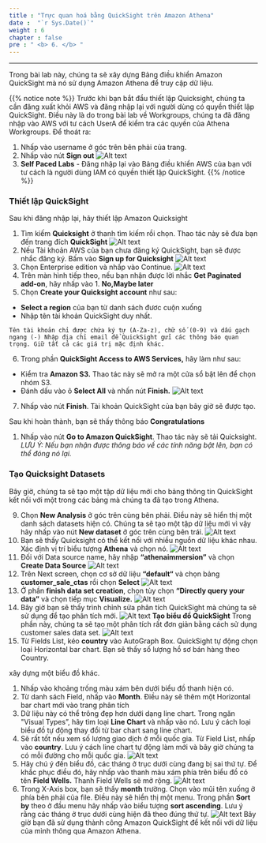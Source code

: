 ```yaml
---
title : "Trực quan hoá bằng QuickSight trên Amazon Athena"
date :  "`r Sys.Date()`" 
weight : 6 
chapter : false
pre : " <b> 6. </b> "
---
```

---

Trong bài lab này, chúng ta sẽ xây dựng Bảng điều khiển Amazon QuickSight mà nó sử dụng Amazon Athena để truy cập dữ liệu.

{{% notice note %}}
Trước khi bạn bắt đầu thiết lập Quicksight, chúng ta cần đăng xuất khỏi AWS và đăng nhập lại với người dùng có quyền thiết lập QuickSight. Điều này là do trong bài lab về Workgroups, chúng ta đã đăng nhập vào AWS với tư cách UserA để kiểm tra các quyền của Athena Workgroups.
Để thoát ra:

1. Nhấp vào username ở góc trên bên phải của trang.
2. Nhấp vào nút **Sign out**
![Alt text](<hinh 67.png>)
3. **Self Paced Labs** - Đăng nhập lại vào Bảng điều khiển AWS của bạn với tư cách là người dùng IAM có quyền thiết lập QuickSight.
{{% /notice %}}

### Thiết lập QuickSight
Sau khi đăng nhập lại, hãy thiết lập Amazon Quicksight
1. Tìm kiếm **Quicksight** ở thanh tìm kiếm rồi chọn. Thao tác này sẽ đưa bạn đến trang đích **QuickSight**
![Alt text](<hinh 68.png>)
2. Nếu Tài khoản AWS của bạn chưa đăng ký QuickSight, bạn sẽ được nhắc đăng ký. Bấm vào **Sign up for Quicksight**
![Alt text](image.png)
3. Chọn Enterprise edition và nhấp vào Continue.
![Alt text](image-1.png)
4. Trên màn hình tiếp theo, nếu bạn nhận được lời nhắc **Get Paginated add-on**, hãy nhấp vào 1. **No,Maybe later**
5. Chọn **Create your Quicksight account** như sau:
- **Select a region** của bạn từ danh sách đươc cuộn xuống
- Nhập tên tài khoản QuickSight duy nhất.

``
Tên tài khoản chỉ được chứa ký tự (A-Za-z), chữ số (0-9) và dấu gạch ngang (-)
Nhập địa chỉ email để QuickSight gửi các thông báo quan trọng. Giữ tất cả các giá trị mặc định khác.
``

6. Trong phần **QuickSight Access to AWS Services,** hãy làm như sau:
- Kiểm tra **Amazon S3.** Thao tác này sẽ mở ra một cửa sổ bật lên để chọn nhóm S3.
- Đánh dấu vào ô **Select All** và nhấn nút **Finish.**
![Alt text](image-2.png)
7. Nhấp vào nút **Finish**. Tài khoản QuickSight của bạn bây giờ sẽ được tạo.

Sau khi hoàn thành, bạn sẽ thấy thông báo **Congratulations**

1. Nhấp vào nút **Go to Amazon QuickSight**. Thao tác này sẽ tải Quicksight. *LƯU Ý: Nếu bạn nhận được thông báo về các tính năng bật lên, bạn có thể đóng nó lại.*
### Tạo Quicksight Datasets
Bây giờ, chúng ta sẽ tạo một tập dữ liệu mới cho bảng thông tin QuickSight kết nối với một trong các bảng mà chúng ta đã tạo trong Athena.

9. Chọn **New Analysis** ở góc trên cùng bên phải. Điều này sẽ hiển thị một danh sách datasets hiện có. Chúng ta sẽ tạo một tập dữ liệu mới vì vậy hãy nhấp vào nút **New dataset** ở góc trên cùng bên trái.
![Alt text](<hinh 69.png>)
10. Bạn sẽ thấy Quicksight có thể kết nối với nhiều nguồn dữ liệu khác nhau. Xác định vị trí biểu tượng **Athena** và chọn nó.
![Alt text](<hinh 70.png>)
11. Đối với Data source name, hãy nhập **“athenaimmersion”** và chọn **Create Data Source**
![Alt text](<hinh 71.png>)
12. Trên Next screen, chọn cơ sở dữ liệu **“default“** và chọn bảng **customer_sale_ctas** rồi chọn **Select**
![Alt text](image-4.png)
13. Ở phần **finish data set creation**, chọn tùy chọn **“Directly query your data”** và chọn tiếp mục **Visualize.** 
![Alt text](image-5.png)
14. Bây giờ bạn sẽ thấy trình chỉnh sửa phân tích QuickSight mà chúng ta sẽ sử dụng để tạo phân tích mới.
![Alt text](image-6.png)
**Tạo biểu đồ QuickSight**
Trong phần này, chúng ta sẽ tạo một phân tích rất đơn giản bằng cách sử dụng customer sales data set.
![Alt text](image-7.png)
1. Từ Fields List, kéo **country** vào AutoGraph Box. QuickSight tự động chọn loại Horizontal bar chart. Bạn sẽ thấy số lượng hồ sơ bán hàng theo Country.

 xây dựng một biểu đồ khác.

1. Nhấp vào khoảng trống màu xám bên dưới biểu đồ thanh hiện có.
2. Từ danh sách Field, nhấp vào **Month**. Điều này sẽ thêm một Horizontal bar chart mới vào trang phân tích
3. Dữ liệu này có thể trông đẹp hơn dưới dạng line chart. Trong ngăn "Visual Types”, hãy tìm loại **Line Chart** và nhấp vào nó. Lưu ý cách loại biểu đồ tự động thay đổi từ bar chart sang line chart.
4. Sẽ rất tốt nếu xem số lượng giao dịch ở mỗi quốc gia. Từ Field List, nhấp vào **country**. Lưu ý cách line chart tự động làm mới và bây giờ chúng ta có mỗi đường cho mỗi quốc gia. 
![Alt text](image-9.png)
5.  Hãy chú ý đến biểu đồ, các tháng ở trục dưới cùng đang bị sai thứ tự. Để khắc phục điều đó, hãy nhấp vào thanh màu xám phía trên biểu đồ có tên **Field Wells.** Thanh Field Wells sẽ mở rộng.
![Alt text](image-10.png)
6. Trong X-Axis box, bạn sẽ thấy **month** trường. Chọn vào mũi tên xuống ở phía bên phải của file. Điều này sẽ hiển thị một menu. Trong phần **Sort by** theo ở đầu menu hãy nhấp vào biểu tượng **sort ascending**. Lưu ý rằng các tháng ở trục dưới cùng hiện đã theo đúng thứ tự.
![Alt text](image-11.png)
Bây giờ bạn đã sử dụng thành công Amazon QuickSight để kết nối với dữ liệu của mình thông qua Amazon Athena.